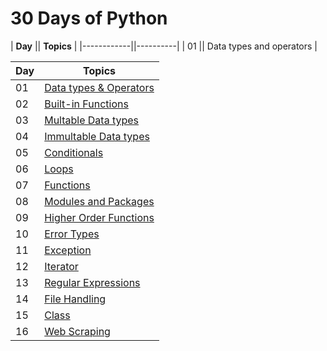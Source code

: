 # 30 Days of Python

| **Day** || **Topics** |
|------------||----------|
| 01 || Data types and operators |


|  **Day**   | **Topics**   |
|  --------- | -----------  |
| 01  |[Data types & Operators](Day1/Day1.md) |
| 02  |[Built-in Functions](Day2/Day2.md)|
| 03  |[Multable Data types](Day3/Day3.md)|
| 04  |[Immultable Data types](Day4/Day4.md)|
| 05  |[Conditionals](Day5/Day5.md)|
| 06  |[Loops](Day6/Day6.md)|
| 07  |[Functions](Day7/Day7.md)|
| 08  |[Modules and Packages](Day8/Day8.md)|
| 09  |[Higher Order Functions](Day9/Day9.md)|
| 10  |[Error Types](Day10/Day10.md)|
| 11  |[Exception](Day11/Day11.md)|
| 12  |[Iterator](Day12/Day12.md)|
| 13  |[Regular Expressions](Day13/Day13.md)|
| 14  |[File Handling](Day14/Day14.md)|
| 15  |[Class](Day15/Day15.md)|
| 16  |[Web Scraping](Day16/Day16.md)|